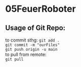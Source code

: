 # 05FeuerRoboter

## Usage of Git Repo: 
to commit sthg: 
``` git add . ``` \
``` git commit -m "ourFiles" ``` \
``` git push origin -u main ``` \
to pull from remote: \
``` git pull ```

